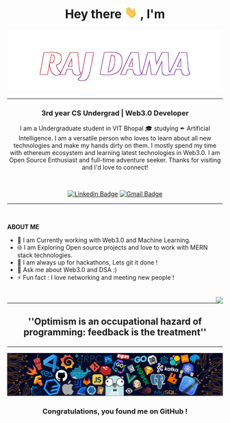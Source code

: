 <h1 align="center">  Hey there <img src="./assets/wave.gif" width="30px"> , I'm </h1>
<p align="center"><img  src="./assets/name.svg"></p>

---

<h3 align="center"><b> 3rd year CS Undergrad | Web3.0 Developer</b> </h3>
<p align="center">
<p align='center'>I am a Undergraduate student in VIT Bhopal &#127891; studying &#10002; Artificial Intelligence.
I am a versatile person who loves to learn about all new technologies and make my hands dirty on them. I mostly spend my time with ethereum ecosystem and learning latest technologies in Web3.0. I am Open Source Enthusiast and full-time adventure seeker. Thanks for visiting and I'd love to connect</a>!</p>

<br>
<p align='center'>
<a href="https://www.linkedin.com/in/raj-dama-79a8ab209/"><img src="https://img.shields.io/badge/-rajdama-blue?style=flat&logo=Linkedin&logoColor=white&link=https://www.linkedin.com/in/raj-dama-79a8ab209" alt='Linkedin Badge'></a>
<a href="mailto:rajdama1729@gmail.com"><img src="https://img.shields.io/badge/-rajdama-c14438?style=flat&logo=Gmail&logoColor=white&link=mailto:rajdama1729@gmail.com" alt='Gmail Badge'></a>
</p>

<hr>
<br>

**ABOUT ME**

- 👋 I am Currently working with Web3.0 and Machine Learning.
- 🌐 I am Exploring Open source projects and love to work with MERN stack technologies.
- 💭 I am always up for hackathons, Lets git it done !
- 💬 Ask me about Web3.0 and DSA :)
- ⚡ Fun fact : I love networking and meeting new people !

<br>


<img align="right" src="https://komarev.com/ghpvc/?username=your-github-rajdama&style=flat-square&color=232323">
<hr>

## <p align=center><B> ''Optimism is an occupational hazard of programming: feedback is the treatment''</B></p>

---

<img src="./assets/footer [halfrost].png">

### <p align="center"> Congratulations, you found me on GitHub ! </p>

